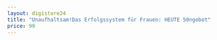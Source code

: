 ```yaml
---
layout: digistore24
title: "Unaufhaltsam!Das Erfolgssystem für Frauen: HEUTE 50ngebot"
price: 99
---
```

